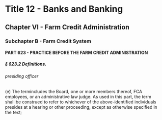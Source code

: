 
# Title 12 - Banks and Banking
## Chapter VI - Farm Credit Administration
### Subchapter B - Farm Credit System
#### PART 623 - PRACTICE BEFORE THE FARM CREDIT ADMINISTRATION
##### § 623.2 Definitions.
###### presiding officer

(e) The termincludes the Board, one or more members thereof, FCA employees, or an administrative law judge. As used in this part, the term shall be construed to refer to whichever of the above-identified individuals presides at a hearing or other proceeding, except as otherwise specified in the text;
